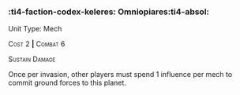 ### :ti4-faction-codex-keleres: **Omniopiares**:ti4-absol:

Unit Type: Mech 

<span style="font-variant:small-caps;">Cost</span> 2 __|__ <span style="font-variant:small-caps;">Combat</span> 6

<span style="font-variant:small-caps;">Sustain Damage</span>

Once per invasion, other players must spend 1 influence per mech to commit ground forces to this planet.
